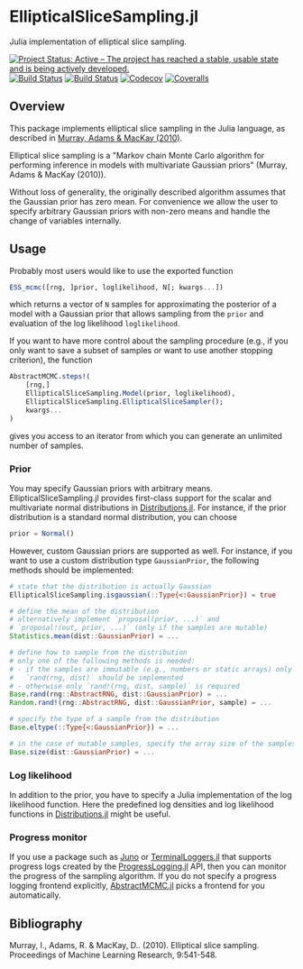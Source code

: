 # EllipticalSliceSampling.jl

Julia implementation of elliptical slice sampling.

[![Project Status: Active – The project has reached a stable, usable state and is being actively developed.](https://www.repostatus.org/badges/latest/active.svg)](https://www.repostatus.org/#active)
[![Build Status](https://travis-ci.com/TuringLang/EllipticalSliceSampling.jl.svg?branch=master)](https://travis-ci.com/TuringLang/EllipticalSliceSampling.jl)
[![Build Status](https://github.com/TuringLang/EllipticalSliceSampling.jl/workflows/CI/badge.svg)](https://github.com/TuringLang/EllipticalSliceSampling.jl/actions?query=workflow%3ACI)
[![Codecov](https://codecov.io/gh/TuringLang/EllipticalSliceSampling.jl/branch/master/graph/badge.svg)](https://codecov.io/gh/TuringLang/EllipticalSliceSampling.jl)
[![Coveralls](https://coveralls.io/repos/github/TuringLang/EllipticalSliceSampling.jl/badge.svg?branch=master)](https://coveralls.io/github/TuringLang/EllipticalSliceSampling.jl?branch=master)

## Overview

This package implements elliptical slice sampling in the Julia language, as described in
[Murray, Adams & MacKay (2010)](http://proceedings.mlr.press/v9/murray10a/murray10a.pdf).

Elliptical slice sampling is a "Markov chain Monte Carlo algorithm for performing
inference in models with multivariate Gaussian priors" (Murray, Adams & MacKay (2010)).

Without loss of generality, the originally described algorithm assumes that the Gaussian
prior has zero mean. For convenience we allow the user to specify arbitrary Gaussian
priors with non-zero means and handle the change of variables internally.

## Usage

Probably most users would like to use the exported function
```julia
ESS_mcmc([rng, ]prior, loglikelihood, N[; kwargs...])
```
which returns a vector of `N` samples for approximating the posterior of
a model with a Gaussian prior that allows sampling from the `prior` and
evaluation of the log likelihood `loglikelihood`.

If you want to have more control about the sampling procedure (e.g., if you
only want to save a subset of samples or want to use another stopping
criterion), the function
```julia
AbstractMCMC.steps!(
    [rng,]
    EllipticalSliceSampling.Model(prior, loglikelihood),
    EllipticalSliceSampling.EllipticalSliceSampler();
    kwargs...
)
```
gives you access to an iterator from which you can generate an unlimited
number of samples.

### Prior

You may specify Gaussian priors with arbitrary means. EllipticalSliceSampling.jl
provides first-class support for the scalar and multivariate normal distributions
in [Distributions.jl](https://github.com/JuliaStats/Distributions.jl). For
instance, if the prior distribution is a standard normal distribution, you can
choose
```julia
prior = Normal()
```

However, custom Gaussian priors are supported as well. For instance, if you want to
use a custom distribution type `GaussianPrior`, the following methods should be
implemented:
```julia
# state that the distribution is actually Gaussian
EllipticalSliceSampling.isgaussian(::Type{<:GaussianPrior}) = true

# define the mean of the distribution
# alternatively implement `proposal(prior, ...)` and
# `proposal!(out, prior, ...)` (only if the samples are mutable)
Statistics.mean(dist::GaussianPrior) = ...

# define how to sample from the distribution
# only one of the following methods is needed:
# - if the samples are immutable (e.g., numbers or static arrays) only
#   `rand(rng, dist)` should be implemented
# - otherwise only `rand!(rng, dist, sample)` is required
Base.rand(rng::AbstractRNG, dist::GaussianPrior) = ...
Random.rand!(rng::AbstractRNG, dist::GaussianPrior, sample) = ...

# specify the type of a sample from the distribution
Base.eltype(::Type{<:GaussianPrior}) = ...

# in the case of mutable samples, specify the array size of the samples
Base.size(dist::GaussianPrior) = ...
```

### Log likelihood

In addition to the prior, you have to specify a Julia implementation of
the log likelihood function. Here the predefined log densities and log
likelihood functions in
[Distributions.jl](https://github.com/JuliaStats/Distributions.jl) might
be useful.

### Progress monitor

If you use a package such as [Juno](https://junolab.org/) or
[TerminalLoggers.jl](https://github.com/c42f/TerminalLoggers.jl) that supports
progress logs created by the
[ProgressLogging.jl](https://github.com/JunoLab/ProgressLogging.jl) API, then you can
monitor the progress of the sampling algorithm. If you do not specify a progress
logging frontend explicitly,
[AbstractMCMC.jl](https://github.com/TuringLang/AbstractMCMC.jl) picks a frontend
for you automatically.

## Bibliography

Murray, I., Adams, R. & MacKay, D.. (2010). Elliptical slice sampling. Proceedings of Machine Learning Research, 9:541-548.
